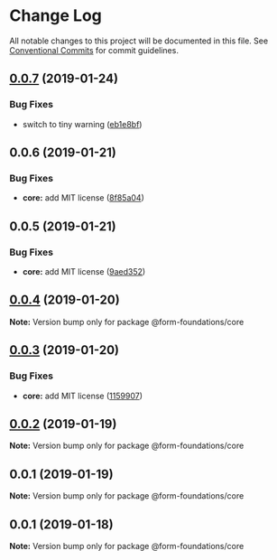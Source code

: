 # Change Log

All notable changes to this project will be documented in this file.
See [Conventional Commits](https://conventionalcommits.org) for commit guidelines.

## [0.0.7](https://github.com/nathanvale/form-foundations/compare/@form-foundations/core@0.0.6...@form-foundations/core@0.0.7) (2019-01-24)


### Bug Fixes

* switch to tiny warning ([eb1e8bf](https://github.com/nathanvale/form-foundations/commit/eb1e8bf))





## 0.0.6 (2019-01-21)


### Bug Fixes

* **core:** add MIT license ([8f85a04](https://github.com/nathanvale/form-foundations/commit/8f85a04))





## 0.0.5 (2019-01-21)


### Bug Fixes

* **core:** add MIT license ([9aed352](https://github.com/nathanvale/form-foundations/commit/9aed352))





## [0.0.4](https://github.com/nathanvale/form-foundations/compare/@form-foundations/core@0.0.3...@form-foundations/core@0.0.4) (2019-01-20)

**Note:** Version bump only for package @form-foundations/core





## [0.0.3](https://github.com/nathanvale/form-foundations/compare/@form-foundations/core@0.0.2...@form-foundations/core@0.0.3) (2019-01-20)


### Bug Fixes

* **core:** add MIT license ([1159907](https://github.com/nathanvale/form-foundations/commit/1159907))





## [0.0.2](https://github.com/nathanvale/form-foundations/compare/@form-foundations/core@0.0.1...@form-foundations/core@0.0.2) (2019-01-19)

**Note:** Version bump only for package @form-foundations/core





## 0.0.1 (2019-01-19)

**Note:** Version bump only for package @form-foundations/core





## 0.0.1 (2019-01-18)

**Note:** Version bump only for package @form-foundations/core
